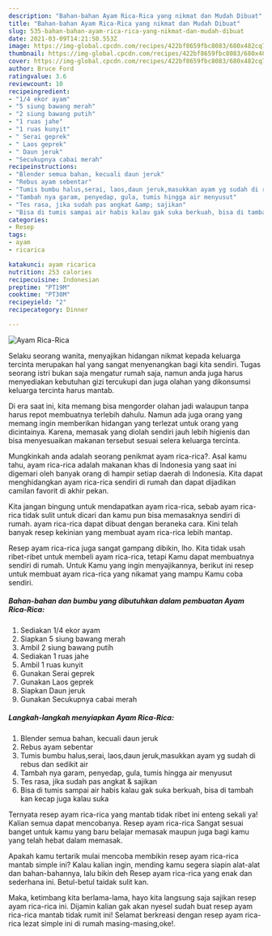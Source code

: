 ```yaml
---
description: "Bahan-bahan Ayam Rica-Rica yang nikmat dan Mudah Dibuat"
title: "Bahan-bahan Ayam Rica-Rica yang nikmat dan Mudah Dibuat"
slug: 535-bahan-bahan-ayam-rica-rica-yang-nikmat-dan-mudah-dibuat
date: 2021-03-09T14:21:50.553Z
image: https://img-global.cpcdn.com/recipes/422bf8659fbc8083/680x482cq70/ayam-rica-rica-foto-resep-utama.jpg
thumbnail: https://img-global.cpcdn.com/recipes/422bf8659fbc8083/680x482cq70/ayam-rica-rica-foto-resep-utama.jpg
cover: https://img-global.cpcdn.com/recipes/422bf8659fbc8083/680x482cq70/ayam-rica-rica-foto-resep-utama.jpg
author: Bruce Ford
ratingvalue: 3.6
reviewcount: 10
recipeingredient:
- "1/4 ekor ayam"
- "5 siung bawang merah"
- "2 siung bawang putih"
- "1 ruas jahe"
- "1 ruas kunyit"
- " Serai geprek"
- " Laos geprek"
- " Daun jeruk"
- "Secukupnya cabai merah"
recipeinstructions:
- "Blender semua bahan, kecuali daun jeruk"
- "Rebus ayam sebentar"
- "Tumis bumbu halus,serai, laos,daun jeruk,masukkan ayam yg sudah di rebus dan sedikit air"
- "Tambah nya garam, penyedap, gula, tumis hingga air menyusut"
- "Tes rasa, jika sudah pas angkat &amp; sajikan"
- "Bisa di tumis sampai air habis kalau gak suka berkuah, bisa di tambah kan kecap juga kalau suka"
categories:
- Resep
tags:
- ayam
- ricarica

katakunci: ayam ricarica 
nutrition: 253 calories
recipecuisine: Indonesian
preptime: "PT19M"
cooktime: "PT30M"
recipeyield: "2"
recipecategory: Dinner

---
```



![Ayam Rica-Rica](https://img-global.cpcdn.com/recipes/422bf8659fbc8083/680x482cq70/ayam-rica-rica-foto-resep-utama.jpg)

Selaku seorang wanita, menyajikan hidangan nikmat kepada keluarga tercinta merupakan hal yang sangat menyenangkan bagi kita sendiri. Tugas seorang istri bukan saja mengatur rumah saja, namun anda juga harus menyediakan kebutuhan gizi tercukupi dan juga olahan yang dikonsumsi keluarga tercinta harus mantab.

Di era  saat ini, kita memang bisa mengorder olahan jadi walaupun tanpa harus repot membuatnya terlebih dahulu. Namun ada juga orang yang memang ingin memberikan hidangan yang terlezat untuk orang yang dicintainya. Karena, memasak yang diolah sendiri jauh lebih higienis dan bisa menyesuaikan makanan tersebut sesuai selera keluarga tercinta. 



Mungkinkah anda adalah seorang penikmat ayam rica-rica?. Asal kamu tahu, ayam rica-rica adalah makanan khas di Indonesia yang saat ini digemari oleh banyak orang di hampir setiap daerah di Indonesia. Kita dapat menghidangkan ayam rica-rica sendiri di rumah dan dapat dijadikan camilan favorit di akhir pekan.

Kita jangan bingung untuk mendapatkan ayam rica-rica, sebab ayam rica-rica tidak sulit untuk dicari dan kamu pun bisa memasaknya sendiri di rumah. ayam rica-rica dapat dibuat dengan beraneka cara. Kini telah banyak resep kekinian yang membuat ayam rica-rica lebih mantap.

Resep ayam rica-rica juga sangat gampang dibikin, lho. Kita tidak usah ribet-ribet untuk membeli ayam rica-rica, tetapi Kamu dapat membuatnya sendiri di rumah. Untuk Kamu yang ingin menyajikannya, berikut ini resep untuk membuat ayam rica-rica yang nikamat yang mampu Kamu coba sendiri.

<!--inarticleads1-->

##### Bahan-bahan dan bumbu yang dibutuhkan dalam pembuatan Ayam Rica-Rica:

1. Sediakan 1/4 ekor ayam
1. Siapkan 5 siung bawang merah
1. Ambil 2 siung bawang putih
1. Sediakan 1 ruas jahe
1. Ambil 1 ruas kunyit
1. Gunakan  Serai geprek
1. Gunakan  Laos geprek
1. Siapkan  Daun jeruk
1. Gunakan Secukupnya cabai merah




<!--inarticleads2-->

##### Langkah-langkah menyiapkan Ayam Rica-Rica:

1. Blender semua bahan, kecuali daun jeruk
1. Rebus ayam sebentar
1. Tumis bumbu halus,serai, laos,daun jeruk,masukkan ayam yg sudah di rebus dan sedikit air
1. Tambah nya garam, penyedap, gula, tumis hingga air menyusut
1. Tes rasa, jika sudah pas angkat &amp; sajikan
1. Bisa di tumis sampai air habis kalau gak suka berkuah, bisa di tambah kan kecap juga kalau suka




Ternyata resep ayam rica-rica yang mantab tidak ribet ini enteng sekali ya! Kalian semua dapat mencobanya. Resep ayam rica-rica Sangat sesuai banget untuk kamu yang baru belajar memasak maupun juga bagi kamu yang telah hebat dalam memasak.

Apakah kamu tertarik mulai mencoba membikin resep ayam rica-rica mantab simple ini? Kalau kalian ingin, mending kamu segera siapin alat-alat dan bahan-bahannya, lalu bikin deh Resep ayam rica-rica yang enak dan sederhana ini. Betul-betul taidak sulit kan. 

Maka, ketimbang kita berlama-lama, hayo kita langsung saja sajikan resep ayam rica-rica ini. Dijamin kalian gak akan nyesel sudah buat resep ayam rica-rica mantab tidak rumit ini! Selamat berkreasi dengan resep ayam rica-rica lezat simple ini di rumah masing-masing,oke!.

